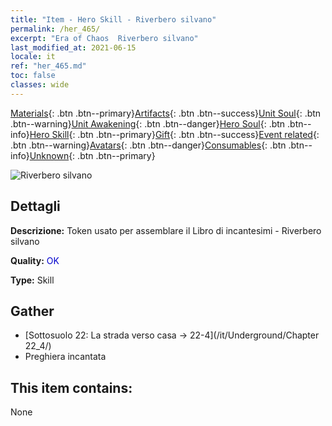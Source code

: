 ```yaml
---
title: "Item - Hero Skill - Riverbero silvano"
permalink: /her_465/
excerpt: "Era of Chaos  Riverbero silvano"
last_modified_at: 2021-06-15
locale: it
ref: "her_465.md"
toc: false
classes: wide
---
```

 [Materials](/ItemsIT/){: .btn .btn--primary}[Artifacts](/ItemsIT/Artifacts/){: .btn .btn--success}[Unit Soul](/ItemsIT/UnitSoul/){: .btn .btn--warning}[Unit Awakening](/ItemsIT/UnitAwakening/){: .btn .btn--danger}[Hero Soul](/ItemsIT/HeroSoul/){: .btn .btn--info}[Hero Skill](/ItemsIT/HeroSkill/){: .btn .btn--primary}[Gift](/ItemsIT/Gift/){: .btn .btn--success}[Event related](/ItemsIT/Events/){: .btn .btn--warning}[Avatars](/ItemsIT/Avatars/){: .btn .btn--danger}[Consumables](/ItemsIT/Consumables/){: .btn .btn--info}[Unknown](/ItemsIT/Unknown/){: .btn .btn--primary}

 ![Riverbero silvano](/images/t/ps_senlingongming.png)

## Dettagli
 **Descrizione:** Token usato per assemblare il Libro di incantesimi - Riverbero silvano

 **Quality:** <span style="color: #0000CD">OK</span>

 **Type:** Skill

## Gather

*    [Sottosuolo 22: La strada verso casa -> 22-4](/it/Underground/Chapter 22_4/) 
*    Preghiera incantata 

## This item contains:

  None

